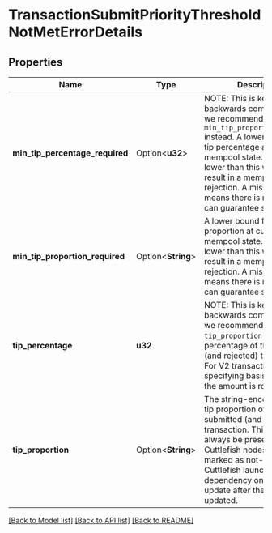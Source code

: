 # TransactionSubmitPriorityThresholdNotMetErrorDetails

## Properties

Name | Type | Description | Notes
------------ | ------------- | ------------- | -------------
**min_tip_percentage_required** | Option<**u32**> | NOTE: This is kept for backwards compatibility, but we recommend using `min_tip_proportion_required` instead.  A lower bound for tip percentage at current mempool state. Anything lower than this will very likely result in a mempool rejection. A missing value means there is no tip that can guarantee submission.  | [optional]
**min_tip_proportion_required** | Option<**String**> | A lower bound for tip proportion at current mempool state. Anything lower than this will very likely result in a mempool rejection. A missing value means there is no tip that can guarantee submission.  | [optional]
**tip_percentage** | **u32** | NOTE: This is kept for backwards compatibility, but we recommend using `tip_proportion` instead.  Tip percentage of the submitted (and rejected) transaction. For V2 transactions specifying basis point tips, the amount is rounded down.  | 
**tip_proportion** | Option<**String**> | The string-encoded decimal tip proportion of the submitted (and rejected) transaction.  This field will always be present on Cuttlefish nodes, but is marked as not-required for Cuttlefish launch, to avoid a dependency on clients to update after the node is updated.  | [optional]

[[Back to Model list]](../README.md#documentation-for-models) [[Back to API list]](../README.md#documentation-for-api-endpoints) [[Back to README]](../README.md)


